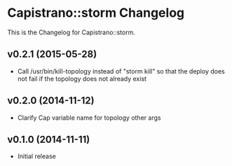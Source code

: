 # Capistrano::storm Changelog

This is the Changelog for Capistrano::storm.

## v0.2.1 (2015-05-28)

* Call /usr/bin/kill-topology instead of "storm kill" so that the deploy does not fail if the topology does not already exist

## v0.2.0 (2014-11-12)

* Clarify Cap variable name for topology other args

## v0.1.0 (2014-11-11)

* Initial release
